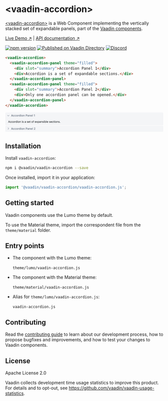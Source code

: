 # &lt;vaadin-accordion&gt;

[&lt;vaadin-accordion&gt;](https://vaadin.com/components/vaadin-accordion) is a Web Component implementing the vertically stacked set of expandable panels, part of the [Vaadin components](https://vaadin.com/components).

[Live Demo ↗](https://vaadin.com/components/vaadin-accordion/html-examples)
|
[API documentation ↗](https://vaadin.com/components/vaadin-accordion/html-api)

[![npm version](https://badgen.net/npm/v/@vaadin/vaadin-accordion)](https://www.npmjs.com/package/@vaadin/vaadin-accordion)
[![Published on Vaadin Directory](https://img.shields.io/badge/Vaadin%20Directory-published-00b4f0.svg)](https://vaadin.com/directory/component/vaadinvaadin-accordion)
[![Discord](https://img.shields.io/discord/732335336448852018?label=discord)](https://discord.gg/PHmkCKC)

```html
<vaadin-accordion>
  <vaadin-accordion-panel theme="filled">
    <div slot="summary">Accordion Panel 1</div>
    <div>Accordion is a set of expandable sections.</div>
  </vaadin-accordion-panel>
  <vaadin-accordion-panel theme="filled">
    <div slot="summary">Accordion Panel 2</div>
    <div>Only one accordion panel can be opened.</div>
  </vaadin-accordion-panel>
</vaadin-accordion>
```

[<img src="https://raw.githubusercontent.com/vaadin/vaadin-accordion/master/screenshot.png" alt="Screenshot of vaadin-accordion" width="900">](https://vaadin.com/components/vaadin-accordion)

## Installation

Install `vaadin-accordion`:

```sh
npm i @vaadin/vaadin-accordion --save
```

Once installed, import it in your application:

```js
import '@vaadin/vaadin-accordion/vaadin-accordion.js';
```

## Getting started

Vaadin components use the Lumo theme by default.

To use the Material theme, import the correspondent file from the `theme/material` folder.

## Entry points

- The component with the Lumo theme:

  `theme/lumo/vaadin-accordion.js`

- The component with the Material theme:

  `theme/material/vaadin-accordion.js`

- Alias for `theme/lumo/vaadin-accordion.js`:

  `vaadin-accordion.js`

## Contributing

Read the [contributing guide](https://vaadin.com/docs/latest/guide/contributing/overview) to learn about our development process, how to propose bugfixes and improvements, and how to test your changes to Vaadin components.

## License

Apache License 2.0

Vaadin collects development time usage statistics to improve this product. For details and to opt-out, see https://github.com/vaadin/vaadin-usage-statistics.
